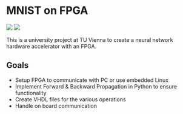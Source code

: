 # MNIST on FPGA

![](https://github.com/marbleton/FPGA_MNIST/workflows/CI/badge.svg)
![](https://github.com/marbleton/FPGA_MNIST/workflows/Python%20package/badge.svg)

This is a university project at TU Vienna to create a neural network 
hardware accelerator with an FPGA.

## Goals

- Setup FPGA to communicate with PC or use embedded Linux
- Implement Forward & Backward Propagation in Python to ensure functionality
- Create VHDL files for the various operations
- Handle on board communication

